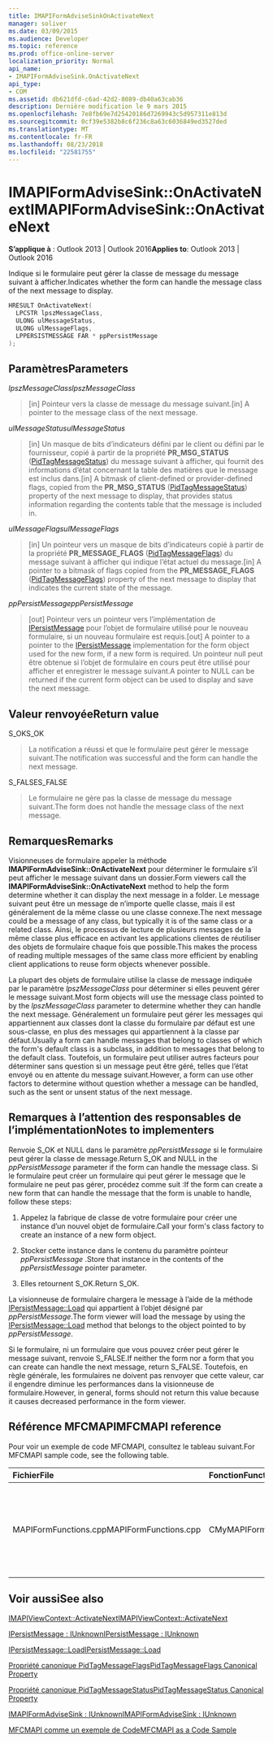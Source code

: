```yaml
---
title: IMAPIFormAdviseSinkOnActivateNext
manager: soliver
ms.date: 03/09/2015
ms.audience: Developer
ms.topic: reference
ms.prod: office-online-server
localization_priority: Normal
api_name:
- IMAPIFormAdviseSink.OnActivateNext
api_type:
- COM
ms.assetid: db621dfd-c6ad-42d2-8089-db40a63cab36
description: Dernière modification le 9 mars 2015
ms.openlocfilehash: 7e8fb69e7d25420186d7269943c5d957311e813d
ms.sourcegitcommit: 0cf39e5382b8c6f236c8a63c6036849ed3527ded
ms.translationtype: MT
ms.contentlocale: fr-FR
ms.lasthandoff: 08/23/2018
ms.locfileid: "22581755"
---
```

# <a name="imapiformadvisesinkonactivatenext"></a><span data-ttu-id="65e45-103">IMAPIFormAdviseSink::OnActivateNext</span><span class="sxs-lookup"><span data-stu-id="65e45-103">IMAPIFormAdviseSink::OnActivateNext</span></span>

  
  
<span data-ttu-id="65e45-104">**S’applique à** : Outlook 2013 | Outlook 2016</span><span class="sxs-lookup"><span data-stu-id="65e45-104">**Applies to**: Outlook 2013 | Outlook 2016</span></span> 
  
<span data-ttu-id="65e45-105">Indique si le formulaire peut gérer la classe de message du message suivant à afficher.</span><span class="sxs-lookup"><span data-stu-id="65e45-105">Indicates whether the form can handle the message class of the next message to display.</span></span>
  
```cpp
HRESULT OnActivateNext(
  LPCSTR lpszMessageClass,
  ULONG ulMessageStatus,
  ULONG ulMessageFlags,
  LPPERSISTMESSAGE FAR * ppPersistMessage
);
```

## <a name="parameters"></a><span data-ttu-id="65e45-106">Paramètres</span><span class="sxs-lookup"><span data-stu-id="65e45-106">Parameters</span></span>

 <span data-ttu-id="65e45-107">_lpszMessageClass_</span><span class="sxs-lookup"><span data-stu-id="65e45-107">_lpszMessageClass_</span></span>
  
> <span data-ttu-id="65e45-108">[in] Pointeur vers la classe de message du message suivant.</span><span class="sxs-lookup"><span data-stu-id="65e45-108">[in] A pointer to the message class of the next message.</span></span>
    
 <span data-ttu-id="65e45-109">_ulMessageStatus_</span><span class="sxs-lookup"><span data-stu-id="65e45-109">_ulMessageStatus_</span></span>
  
> <span data-ttu-id="65e45-110">[in] Un masque de bits d’indicateurs défini par le client ou défini par le fournisseur, copié à partir de la propriété **PR_MSG_STATUS** ([PidTagMessageStatus](pidtagmessagestatus-canonical-property.md)) du message suivant à afficher, qui fournit des informations d’état concernant la table des matières que le message est inclus dans.</span><span class="sxs-lookup"><span data-stu-id="65e45-110">[in] A bitmask of client-defined or provider-defined flags, copied from the **PR_MSG_STATUS** ([PidTagMessageStatus](pidtagmessagestatus-canonical-property.md)) property of the next message to display, that provides status information regarding the contents table that the message is included in.</span></span>
    
 <span data-ttu-id="65e45-111">_ulMessageFlags_</span><span class="sxs-lookup"><span data-stu-id="65e45-111">_ulMessageFlags_</span></span>
  
> <span data-ttu-id="65e45-112">[in] Un pointeur vers un masque de bits d’indicateurs copié à partir de la propriété **PR_MESSAGE_FLAGS** ([PidTagMessageFlags](pidtagmessageflags-canonical-property.md)) du message suivant à afficher qui indique l’état actuel du message.</span><span class="sxs-lookup"><span data-stu-id="65e45-112">[in] A pointer to a bitmask of flags copied from the **PR_MESSAGE_FLAGS** ([PidTagMessageFlags](pidtagmessageflags-canonical-property.md)) property of the next message to display that indicates the current state of the message.</span></span>
    
 <span data-ttu-id="65e45-113">_ppPersistMessage_</span><span class="sxs-lookup"><span data-stu-id="65e45-113">_ppPersistMessage_</span></span>
  
> <span data-ttu-id="65e45-114">[out] Pointeur vers un pointeur vers l’implémentation de [IPersistMessage](ipersistmessageiunknown.md) pour l’objet de formulaire utilisé pour le nouveau formulaire, si un nouveau formulaire est requis.</span><span class="sxs-lookup"><span data-stu-id="65e45-114">[out] A pointer to a pointer to the [IPersistMessage](ipersistmessageiunknown.md) implementation for the form object used for the new form, if a new form is required.</span></span> <span data-ttu-id="65e45-115">Un pointeur null peut être obtenue si l’objet de formulaire en cours peut être utilisé pour afficher et enregistrer le message suivant.</span><span class="sxs-lookup"><span data-stu-id="65e45-115">A pointer to NULL can be returned if the current form object can be used to display and save the next message.</span></span> 
    
## <a name="return-value"></a><span data-ttu-id="65e45-116">Valeur renvoyée</span><span class="sxs-lookup"><span data-stu-id="65e45-116">Return value</span></span>

<span data-ttu-id="65e45-117">S_OK</span><span class="sxs-lookup"><span data-stu-id="65e45-117">S_OK</span></span> 
  
> <span data-ttu-id="65e45-118">La notification a réussi et que le formulaire peut gérer le message suivant.</span><span class="sxs-lookup"><span data-stu-id="65e45-118">The notification was successful and the form can handle the next message.</span></span>
    
<span data-ttu-id="65e45-119">S_FALSE</span><span class="sxs-lookup"><span data-stu-id="65e45-119">S_FALSE</span></span> 
  
> <span data-ttu-id="65e45-120">Le formulaire ne gère pas la classe de message du message suivant.</span><span class="sxs-lookup"><span data-stu-id="65e45-120">The form does not handle the message class of the next message.</span></span>
    
## <a name="remarks"></a><span data-ttu-id="65e45-121">Remarques</span><span class="sxs-lookup"><span data-stu-id="65e45-121">Remarks</span></span>

<span data-ttu-id="65e45-122">Visionneuses de formulaire appeler la méthode **IMAPIFormAdviseSink::OnActivateNext** pour déterminer le formulaire s’il peut afficher le message suivant dans un dossier.</span><span class="sxs-lookup"><span data-stu-id="65e45-122">Form viewers call the **IMAPIFormAdviseSink::OnActivateNext** method to help the form determine whether it can display the next message in a folder.</span></span> <span data-ttu-id="65e45-123">Le message suivant peut être un message de n’importe quelle classe, mais il est généralement de la même classe ou une classe connexe.</span><span class="sxs-lookup"><span data-stu-id="65e45-123">The next message could be a message of any class, but typically it is of the same class or a related class.</span></span> <span data-ttu-id="65e45-124">Ainsi, le processus de lecture de plusieurs messages de la même classe plus efficace en activant les applications clientes de réutiliser des objets de formulaire chaque fois que possible.</span><span class="sxs-lookup"><span data-stu-id="65e45-124">This makes the process of reading multiple messages of the same class more efficient by enabling client applications to reuse form objects whenever possible.</span></span> 
  
<span data-ttu-id="65e45-125">La plupart des objets de formulaire utilise la classe de message indiquée par le paramètre _lpszMessageClass_ pour déterminer si elles peuvent gérer le message suivant.</span><span class="sxs-lookup"><span data-stu-id="65e45-125">Most form objects will use the message class pointed to by the  _lpszMessageClass_ parameter to determine whether they can handle the next message.</span></span> <span data-ttu-id="65e45-126">Généralement un formulaire peut gérer les messages qui appartiennent aux classes dont la classe du formulaire par défaut est une sous-classe, en plus des messages qui appartiennent à la classe par défaut.</span><span class="sxs-lookup"><span data-stu-id="65e45-126">Usually a form can handle messages that belong to classes of which the form's default class is a subclass, in addition to messages that belong to the default class.</span></span> <span data-ttu-id="65e45-127">Toutefois, un formulaire peut utiliser autres facteurs pour déterminer sans question si un message peut être géré, telles que l’état envoyé ou en attente du message suivant.</span><span class="sxs-lookup"><span data-stu-id="65e45-127">However, a form can use other factors to determine without question whether a message can be handled, such as the sent or unsent status of the next message.</span></span> 
  
## <a name="notes-to-implementers"></a><span data-ttu-id="65e45-128">Remarques à l’attention des responsables de l’implémentation</span><span class="sxs-lookup"><span data-stu-id="65e45-128">Notes to implementers</span></span>

<span data-ttu-id="65e45-129">Renvoie S_OK et NULL dans le paramètre _ppPersistMessage_ si le formulaire peut gérer la classe de message.</span><span class="sxs-lookup"><span data-stu-id="65e45-129">Return S_OK and NULL in the  _ppPersistMessage_ parameter if the form can handle the message class.</span></span> <span data-ttu-id="65e45-130">Si le formulaire peut créer un formulaire qui peut gérer le message que le formulaire ne peut pas gérer, procédez comme suit :</span><span class="sxs-lookup"><span data-stu-id="65e45-130">If the form can create a new form that can handle the message that the form is unable to handle, follow these steps:</span></span> 
  
1. <span data-ttu-id="65e45-131">Appelez la fabrique de classe de votre formulaire pour créer une instance d’un nouvel objet de formulaire.</span><span class="sxs-lookup"><span data-stu-id="65e45-131">Call your form's class factory to create an instance of a new form object.</span></span>
    
2. <span data-ttu-id="65e45-132">Stocker cette instance dans le contenu du paramètre pointeur _ppPersistMessage_ .</span><span class="sxs-lookup"><span data-stu-id="65e45-132">Store that instance in the contents of the  _ppPersistMessage_ pointer parameter.</span></span> 
    
3. <span data-ttu-id="65e45-133">Elles retournent S_OK.</span><span class="sxs-lookup"><span data-stu-id="65e45-133">Return S_OK.</span></span>
    
<span data-ttu-id="65e45-134">La visionneuse de formulaire chargera le message à l’aide de la méthode [IPersistMessage::Load](ipersistmessage-load.md) qui appartient à l’objet désigné par _ppPersistMessage_.</span><span class="sxs-lookup"><span data-stu-id="65e45-134">The form viewer will load the message by using the [IPersistMessage::Load](ipersistmessage-load.md) method that belongs to the object pointed to by  _ppPersistMessage_.</span></span>
  
<span data-ttu-id="65e45-135">Si le formulaire, ni un formulaire que vous pouvez créer peut gérer le message suivant, renvoie S_FALSE.</span><span class="sxs-lookup"><span data-stu-id="65e45-135">If neither the form nor a form that you can create can handle the next message, return S_FALSE.</span></span> <span data-ttu-id="65e45-136">Toutefois, en règle générale, les formulaires ne doivent pas renvoyer que cette valeur, car il engendre diminue les performances dans la visionneuse de formulaire.</span><span class="sxs-lookup"><span data-stu-id="65e45-136">However, in general, forms should not return this value because it causes decreased performance in the form viewer.</span></span>
  
## <a name="mfcmapi-reference"></a><span data-ttu-id="65e45-137">Référence MFCMAPI</span><span class="sxs-lookup"><span data-stu-id="65e45-137">MFCMAPI reference</span></span>

<span data-ttu-id="65e45-138">Pour voir un exemple de code MFCMAPI, consultez le tableau suivant.</span><span class="sxs-lookup"><span data-stu-id="65e45-138">For MFCMAPI sample code, see the following table.</span></span>
  
|<span data-ttu-id="65e45-139">**Fichier**</span><span class="sxs-lookup"><span data-stu-id="65e45-139">**File**</span></span>|<span data-ttu-id="65e45-140">**Fonction**</span><span class="sxs-lookup"><span data-stu-id="65e45-140">**Function**</span></span>|<span data-ttu-id="65e45-141">**Commentaire**</span><span class="sxs-lookup"><span data-stu-id="65e45-141">**Comment**</span></span>|
|:-----|:-----|:-----|
|<span data-ttu-id="65e45-142">MAPIFormFunctions.cpp</span><span class="sxs-lookup"><span data-stu-id="65e45-142">MAPIFormFunctions.cpp</span></span>  <br/> |<span data-ttu-id="65e45-143">CMyMAPIFormViewer::ActivateNext</span><span class="sxs-lookup"><span data-stu-id="65e45-143">CMyMAPIFormViewer::ActivateNext</span></span>  <br/> |<span data-ttu-id="65e45-144">MFCMAPI utilise la méthode **IMAPIFormAdviseSink::OnActivateNext** pour implémenter la méthode [IMAPIViewContext::ActivateNext](imapiviewcontext-activatenext.md) .</span><span class="sxs-lookup"><span data-stu-id="65e45-144">MFCMAPI uses the **IMAPIFormAdviseSink::OnActivateNext** method to implement the [IMAPIViewContext::ActivateNext](imapiviewcontext-activatenext.md) method.</span></span>  <br/> |
   
## <a name="see-also"></a><span data-ttu-id="65e45-145">Voir aussi</span><span class="sxs-lookup"><span data-stu-id="65e45-145">See also</span></span>



[<span data-ttu-id="65e45-146">IMAPIViewContext::ActivateNext</span><span class="sxs-lookup"><span data-stu-id="65e45-146">IMAPIViewContext::ActivateNext</span></span>](imapiviewcontext-activatenext.md)
  
[<span data-ttu-id="65e45-147">IPersistMessage : IUnknown</span><span class="sxs-lookup"><span data-stu-id="65e45-147">IPersistMessage : IUnknown</span></span>](ipersistmessageiunknown.md)
  
[<span data-ttu-id="65e45-148">IPersistMessage::Load</span><span class="sxs-lookup"><span data-stu-id="65e45-148">IPersistMessage::Load</span></span>](ipersistmessage-load.md)
  
[<span data-ttu-id="65e45-149">Propriété canonique PidTagMessageFlags</span><span class="sxs-lookup"><span data-stu-id="65e45-149">PidTagMessageFlags Canonical Property</span></span>](pidtagmessageflags-canonical-property.md)
  
[<span data-ttu-id="65e45-150">Propriété canonique PidTagMessageStatus</span><span class="sxs-lookup"><span data-stu-id="65e45-150">PidTagMessageStatus Canonical Property</span></span>](pidtagmessagestatus-canonical-property.md)
  
[<span data-ttu-id="65e45-151">IMAPIFormAdviseSink : IUnknown</span><span class="sxs-lookup"><span data-stu-id="65e45-151">IMAPIFormAdviseSink : IUnknown</span></span>](imapiformadvisesinkiunknown.md)


[<span data-ttu-id="65e45-152">MFCMAPI comme un exemple de Code</span><span class="sxs-lookup"><span data-stu-id="65e45-152">MFCMAPI as a Code Sample</span></span>](mfcmapi-as-a-code-sample.md)

